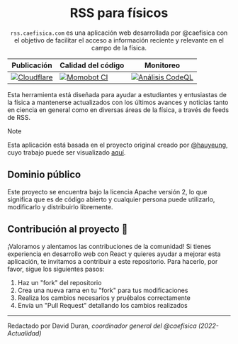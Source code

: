 <h1 align="center">RSS para físicos</h1>

<p align="center"><code>rss.caefisica.com</code> es una aplicación web desarrollada por @caefisica con el objetivo de facilitar el acceso a información reciente y relevante en el campo de la física.</p>

| Publicación | Calidad del código | Monitoreo |
| ----------- | ------------------ | --------- |
| [![Cloudflare](https://img.shields.io/endpoint?url=https://cloudflare-pages-badges.cae.workers.dev/?projectName=rss)](https://dash.cloudflare.com/?to=/:account/pages/view/rss/) | [![Momobot CI](https://github.com/caefisica/rss-reader/actions/workflows/nodejs_ci.yml/badge.svg)](https://github.com/caefisica/rss-reader/actions/workflows/nodejs_ci.yml) | [![Análisis CodeQL](https://github.com/caefisica/rss-reader/actions/workflows/analisis_codeql.yml/badge.svg)](https://github.com/caefisica/rss-reader/actions/workflows/analisis_codeql.yml) |

Esta herramienta está diseñada para ayudar a estudiantes y entusiastas de la física a mantenerse actualizados con los últimos avances y noticias tanto en ciencia en general como en diversas áreas de la física, a través de feeds de RSS.

> [!NOTE]  
> Esta aplicación está basada en el proyecto original creado por [@hauyeung](https://bitbucket.org/hauyeung/), cuyo trabajo puede ser visualizado [aquí](https://bitbucket.org/hauyeung/react-rss-tutorial-app/src/master/).

## Dominio público

Este proyecto se encuentra bajo la licencia Apache versión 2, lo que significa que es de código abierto y cualquier persona puede utilizarlo, modificarlo y distribuirlo libremente.

## Contribución al proyecto 🤝

¡Valoramos y alentamos las contribuciones de la comunidad! Si tienes experiencia en desarrollo web con React y quieres ayudar a mejorar esta aplicación, te invitamos a contribuir a este repositorio. Para hacerlo, por favor, sigue los siguientes pasos:

1. Haz un "fork" del repositorio
2. Crea una nueva rama en tu "fork" para tus modificaciones
3. Realiza los cambios necesarios y pruébalos correctamente
4. Envía un "Pull Request" detallando los cambios realizados

---

Redactado por David Duran, _coordinador general del @caefisica (2022-Actualidad)_
